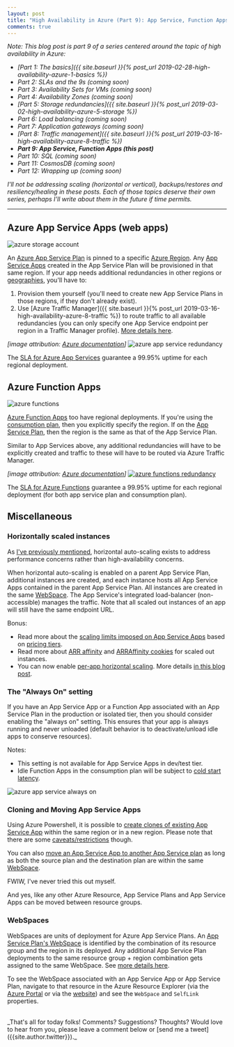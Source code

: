 ```yaml
---
layout: post
title: "High Availability in Azure (Part 9): App Service, Function Apps"
comments: true
---
```

_Note: This blog post is part 9 of a series centered around the topic of high availability in Azure:_

* _[Part 1: The basics]({{ site.baseurl }}{% post_url 2019-02-28-high-availability-azure-1-basics %})_
* _Part 2: SLAs and the 9s (coming soon)_
* _Part 3: Availability Sets for VMs (coming soon)_
* _Part 4: Availability Zones (coming soon)_
* _[Part 5: Storage redundancies]({{ site.baseurl }}{% post_url 2019-03-02-high-availability-azure-5-storage %})_
* _Part 6: Load balancing (coming soon)_
* _Part 7: Application gateways (coming soon)_
* _[Part 8: Traffic management]({{ site.baseurl }}{% post_url 2019-03-16-high-availability-azure-8-traffic %})_
* _**Part 9: App Service, Function Apps (this post)**_
* _Part 10: SQL (coming soon)_
* _Part 11: CosmosDB (coming soon)_
* _Part 12: Wrapping up (coming soon)_

_I'll not be addressing scaling (horizontal or vertical), backups/restores and resiliency/healing in these posts. Each of those topics deserve their own series, perhaps I'll write about them in the future if time permits._

---

## Azure App Service Apps (web apps)

![azure storage account](../../../images/13-azure-app-service.png)

An [Azure App Service Plan](https://docs.microsoft.com/en-us/azure/app-service/overview-hosting-plans) is pinned to a specific [Azure Region](../../../2019/02/28/high-availability-azure-1-basics.html#region). Any [App Service Apps](https://docs.microsoft.com/en-us/azure/app-service/overview) created in the App Service Plan will be provisioned in that same region. If your app needs additional redundancies in other regions or [geographies](../../../2019/02/28/high-availability-azure-1-basics.html#geography), you'll have to:

1. Provision them yourself (you'll need to create new App Service Plans in those regions, if they don't already exist).
2. Use [Azure Traffic Manager]({{ site.baseurl }}{% post_url 2019-03-16-high-availability-azure-8-traffic %}) to route traffic to all available redundancies (you can only specify one App Service endpoint per region in a Traffic Manager profile). [More details here](https://docs.microsoft.com/en-us/azure/app-service/web-sites-traffic-manager#app-service-and-traffic-manager-profiles).

_[image attribution: [Azure documentation](https://docs.microsoft.com/en-us/azure/architecture/reference-architectures/basic-web-app)]_
![azure app service redundancy](../../../images/14-azure-app-service-redundancy.jpg)

The [SLA for Azure App Services](https://azure.microsoft.com/en-in/support/legal/sla/app-service/v1_4/) guarantee a 99.95% uptime for each regional deployment.

## Azure Function Apps

![azure functions](../../../images/15-azure-functions.png)

[Azure Function Apps](https://docs.microsoft.com/en-us/azure/azure-functions/functions-overview) too have regional deployments. If you're using the [consumption plan](https://docs.microsoft.com/en-us/azure/azure-functions/functions-scale#consumption-plan), then you explicitly specify the region. If on the [App Service Plan](https://docs.microsoft.com/en-us/azure/azure-functions/functions-scale#app-service-plan), then the region is the same as that of the App Service Plan.

Similar to App Services above, any additional redundancies will have to be explicitly created and traffic to these will have to be routed via Azure Traffic Manager.

_[image attribution: [Azure documentation](https://docs.microsoft.com/en-us/azure/architecture/reference-architectures/app-service-web-app/multi-region)]_
[![azure functions redundancy](../../../images/16-azure-functions-redundancy.jpg)](https://docs.microsoft.com/en-us/azure/architecture/reference-architectures/app-service-web-app/multi-region)

The [SLA for Azure Functions](https://azure.microsoft.com/en-us/support/legal/sla/functions/v1_1/) guarantee a 99.95% uptime for each regional deployment (for both app service plan and consumption plan).

## Miscellaneous

### Horizontally scaled instances

As [I've previously mentioned](../../../2019/02/28/high-availability-azure-1-basics.html#what-about-vm-scale-sets), horizontal auto-scaling exists to address performance concerns rather than high-availability concerns.

When horizontal auto-scaling is enabled on a parent App Service Plan, additional instances are created, and each instance hosts all App Service Apps contained in the parent App Service Plan. All instances are created in the same [WebSpace](#webspaces). The App Service's integrated load-balancer (non-accessible) manages the traffic. Note that all scaled out instances of an app will still have the same endpoint URL.

Bonus:

* Read more about the [scaling limits imposed on App Service Apps](https://docs.microsoft.com/en-in/azure/azure-subscription-service-limits#app-service-limits) based on [pricing tiers](https://azure.microsoft.com/en-us/pricing/details/app-service/windows/).
* Read more about [ARR affinity](https://stackoverflow.com/a/49651618) and [ARRAffinity cookies](https://azure.microsoft.com/en-in/blog/disabling-arrs-instance-affinity-in-windows-azure-web-sites/) for scaled out instances.
* You can now enable [per-app horizontal scaling](https://docs.microsoft.com/en-us/azure/app-service/manage-scale-per-app). More details [in this blog post](https://markheath.net/post/per-app-scaling-app-service).

### The "Always On" setting

If you have an App Service App or a Function App associated with an App Service Plan in the production or isolated tier, then you should consider enabling the "always on" setting. This ensures that your app is always running and never unloaded (default behavior is to deactivate/unload idle apps to conserve resources).

Notes:

* This setting is not available for App Service Apps in dev/test tier.
* Idle Function Apps in the consumption plan will be subject to [cold start latency](https://blogs.msdn.microsoft.com/appserviceteam/2018/02/07/understanding-serverless-cold-start/).

![azure app service always on](../../../images/17-azure-app-service-always-on.jpg)

### Cloning and Moving App Service Apps

Using Azure Powershell, it is possible to [create clones of existing App Service App](https://docs.microsoft.com/en-us/azure/app-service/app-service-web-app-cloning) within the same region or in a new region. Please note that there are some [caveats/restrictions](https://docs.microsoft.com/en-us/azure/app-service/app-service-web-app-cloning#current-restrictions) though.

You can also [move an App Service App to another App Service plan](https://docs.microsoft.com/en-us/azure/app-service/app-service-plan-manage#move-an-app-to-another-app-service-plan) as long as both the source plan and the destination plan are within the same [WebSpace](#webspaces).

FWIW, I've never tried this out myself.

And yes, like any other Azure Resource, App Service Plans and App Service Apps can be moved between resource groups.

### WebSpaces

WebSpaces are units of deployment for Azure App Service Plans. An [App Service Plan's WebSpace](https://docs.microsoft.com/en-us/azure/app-service/app-service-plan-manage#move-an-app-to-another-app-service-plan) is identified by the combination of its resource group and the region in its deployed. Any additional App Service Plan deployments to the same resource group + region combination gets assigned to the same WebSpace. See [more details here](https://github.com/projectkudu/kudu/wiki/ResourceGroup-VS.-WebSpace).

To see the WebSpace associated with an App Service App or App Service Plan, navigate to that resource in the Azure Resource Explorer (via the [Azure Portal](https://portal.azure.com/#blade/HubsExtension/ArmExplorerBlade) or via the [website](https://resources.azure.com/)) and see the `WebSpace` and `SelfLink` properties.

<br>
_That's all for today folks! Comments? Suggestions? Thoughts? Would love to hear from you, please leave a comment below or [send me a tweet]({{site.author.twitter}})._
